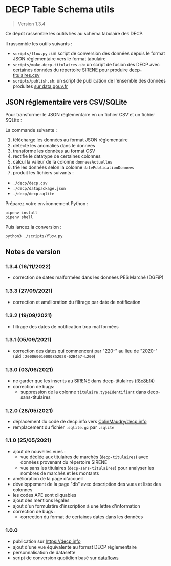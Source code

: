 # DECP Table Schema utils

> Version 1.3.4

Ce dépôt rassemble les outils liés au schéma tabulaire des DECP.

Il rassemble les outils suivants :

- `scripts/flow.py` : un script de conversion des données depuis le format JSON réglementaire vers le format tabulaire
- `scripts/make-decp-titulaires.sh`: un script de fusion des DECP avec certaines données du répertoire SIRENE pour produire [decp-titulaires.csv](https://www.data.gouv.fr/datasets/608c055b35eb4e6ee20eb325/#resource-25fcd9e6-ce5a-41a7-b6c0-f140abb2a060)
- `scripts/publish.sh`: un script de publication de l'ensemble des données produites [sur data.gouv.fr](https://www.data.gouv.fr/datasets/608c055b35eb4e6ee20eb325)

## JSON réglementaire vers CSV/SQLite

Pour transformer le JSON réglementaire en un fichier CSV et un fichier SQLite :

La commande suivante :

1. télécharge les données au format JSON réglementaire
1. détecte les anomalies dans le données
1. transforme les données au format CSV
1. rectifie le datatype de certaines colonnes
1. calcul la valeur de la colonne `donneesActuelles`
1. trie les données selon la colonne `datePublicationDonnees`
1. produit les fichiers suivants :
  - `./decp/decp.csv`
  - `./decp/datapackage.json`
  - `./decp/decp.sqlite`

Préparez votre environnement Python :

```shell
pipenv install
pipenv shell
```

Puis lancez la conversion :

```shell
python3 ./scripts/flow.py
```

## Notes de version

### 1.3.4 (16/11/2022)

- correction de dates malformées dans les données PES Marché (DGFiP)

### 1.3.3 (27/09/2021)

- correction et amélioration du filtrage par date de notification

### 1.3.2 (19/09/2021)

- filtrage des dates de notification trop mal formées

### 1.3.1 (05/09/2021)

- correction des dates qui commencent par "220-" au lieu de "2020-" (uid : `200060010000852020-02B457-L200`)

### 1.3.0 (03/06/2021)

- ne garder que les inscrits au SIRENE dans decp-titulaires ([f8c8bf4](https://github.com/ColinMaudry/decp-table-schema-utils/commit/f8c8bf4de76f5a11e89276f1e66db38912f8dcfe))
- correction de bugs:
  - suppression de la colonne `titulaire.typeIdentifiant` dans decp-sans-titulaires

### 1.2.0 (28/05/2021)

- déplacement du code de decp.info vers [ColinMaudry/decp.info](https://github.com/ColinMaudry/decp.info)
- remplacement du fichier `.sqlite.gz` par `.sqlite` 

### 1.1.0 (25/05/2021)

- ajout de nouvelles vues :
  - vue dédiée aux titulaires de marchés (`decp-titulaires`) avec données provenant du répertoire SIRENE
  - vue sans les titulaires (`decp-sans-titulaires`) pour analyser les nombres de marchés et les montants
- amélioration de la page d'accueil
- développement de la page "db" avec description des vues et liste des colonnes
- les codes APE sont cliquables
- ajout des mentions légales
- ajout d'un formulatire d'inscription à une lettre d'information
- correction de bugs :
  - correction du format de certaines dates dans les données

### 1.0.0

- publication sur https://decp.info
- ajout d'une vue équivalente au format DECP réglementaire
- personnalisation de datasette
- script de conversion quotidien basé sur [dataflows](https://github.com/datahq/dataflows)
